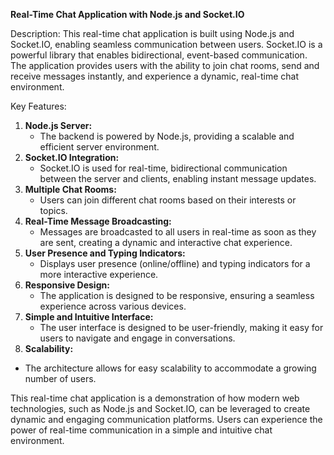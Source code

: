 **Real-Time Chat Application with Node.js and Socket.IO**

Description:
This real-time chat application is built using Node.js and Socket.IO, enabling seamless communication between users. Socket.IO is a powerful library that enables bidirectional, event-based communication. The application provides users with the ability to join chat rooms, send and receive messages instantly, and experience a dynamic, real-time chat environment.

Key Features:
1. **Node.js Server:**
   - The backend is powered by Node.js, providing a scalable and efficient server environment.
2. **Socket.IO Integration:**
   - Socket.IO is used for real-time, bidirectional communication between the server and clients, enabling instant message updates.
3. **Multiple Chat Rooms:**
   - Users can join different chat rooms based on their interests or topics.
4. **Real-Time Message Broadcasting:**
   - Messages are broadcasted to all users in real-time as soon as they are sent, creating a dynamic and interactive chat experience.
5. **User Presence and Typing Indicators:**
   - Displays user presence (online/offline) and typing indicators for a more interactive experience.
6. **Responsive Design:**
   - The application is designed to be responsive, ensuring a seamless experience across various devices.
7. **Simple and Intuitive Interface:**
   - The user interface is designed to be user-friendly, making it easy for users to navigate and engage in conversations.
98. **Scalability:**
   - The architecture allows for easy scalability to accommodate a growing number of users.

This real-time chat application is a demonstration of how modern web technologies, such as Node.js and Socket.IO, 
can be leveraged to create dynamic and engaging communication platforms. Users can experience the power of real-time communication in a simple and intuitive chat environment.
